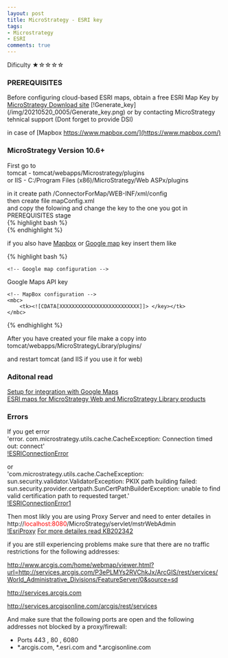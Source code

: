 ```yaml
---
layout: post
title: MicroStrategy - ESRI key
tags:
- Microstrategy
- ESRI
comments: true
---
```

Dificulty ★☆☆☆☆

### PREREQUISITES

Before configuring cloud-based ESRI maps, obtain a free ESRI Map Key by
[MicroStrategy Download site](https://community.microstrategy.com/s/products)
[!Generate_key] (/img/20210520_0005/Generate_key.png)
or by contacting MicroStrategy tehnical support (Dont forget to provide DSI)

in case of [Mapbox https://www.mapbox.com/](https://www.mapbox.com/)

### MicroStrategy Version 10.6+

First go to  <br />
tomcat - tomcat/webapps/Microstrategy/plugins  <br />
or IIS - C:/Program Files (x86)/MicroStrategy/Web ASPx/plugins

in it create path /ConnectorForMap/WEB-INF/xml/config  <br />
then create file mapConfig.xml  <br />
and copy the folowing and change the key to the one you got in PREREQUISITES stage <br />
{% highlight bash %}
<mc> 
  <ec>
    <apps>
        <key> <![CDATA[XXXXXXXXXXXXXXXXXXXXXXXXXX]]> </key>
    </apps>
  </ec>
</mc>  
{% endhighlight %}
    
if you also have [Mapbox](https://www.mapbox.com/) or [Google map](https://www2.microstrategy.com/producthelp/Current/GISHelp/WebHelp/Lang_1033/Content/Google_Setup.htm) key insert them like

{% highlight bash %}
<mc>
	<!-- ESRI map configuration -->
	<ec>
		<apps>
			<key><![CDATA[XXXXXXXXXXXXXXXXXXXXXXXXXX]]> </key>
		</apps>
	</ec>

	<!-- Google map configuration -->
  
  <gc>
    <mk isPremier=false>Google Maps API key</mk>
  </gc>

	<!-- MapBox configuration -->
	<mbc>
		<tk><![CDATA[XXXXXXXXXXXXXXXXXXXXXXXXXX]]> </key></tk>
	</mbc>
</mc>
{% endhighlight %}

After you have created your file make a copy into 
tomcat/webapps/MicroStrategyLibrary/plugins/

and restart tomcat (and IIS if you use it for web)

### Aditonal read
[Setup for integration with Google Maps](https://www2.microstrategy.com/producthelp/Current/GISHelp/WebHelp/Lang_1033/Content/Google_Setup.htm)  <br />
[ESRI maps for MicroStrategy Web and MicroStrategy Library products](https://community.microstrategy.com/s/article/KB45064-How-to-activate-cloud-based-ESRI-maps-for-MicroStrategy?language=en_US)

### Errors
If you get error  <br />
'error. com.microstrategy.utils.cache.CacheException: Connection timed out: connect'  <br />
[!ESRIConnectionError](/img/0520_0005/EsriConnectionError.png)

or  <br />
'com.microstrategy.utils.cache.CacheException: sun.security.validator.ValidatorException: PKIX path building failed: sun.security.provider.certpath.SunCertPathBuilderException: unable to find valid certification path to requested target.'  <br />
[!ESRIConnectionError1](/img/20210520_0005/EsriConnectionError1.png)

Then most likly you are using Proxy Server and need to enter detailes in  <br />
http://<font color='red'>localhost:8080</font>/MicroStrategy/servlet/mstrWebAdmin  <br />
[!EsriProxy](/img/20210520_0005/EsriProxy.png)
[For more detailes read KB202342](https://community.microstrategy.com/s/article/KB202342-Support-using-proxy-server-to-send-HTTP-request-to-ESRI?language=en_US)

if you are still experiencing problems make sure that there are no traffic restrictions for the following addresses:

http://www.arcgis.com/home/webmap/viewer.html?url=http://services.arcgis.com/P3ePLMYs2RVChkJx/ArcGIS/rest/services/World_Administrative_Divisions/FeatureServer/0&source=sd

http://services.arcgis.com
 
http://services.arcgisonline.com/arcgis/rest/services 

And make sure that the following ports are open and the following addresses not blocked by a proxy/firewall:

- Ports 443 , 80 , 6080 
- *.arcgis.com, *.esri.com and *.arcgisonline.com
